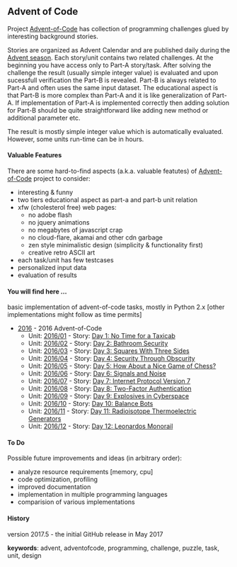 ## Advent of Code
 
Project [Advent-of-Code](http://adventofcode.com/ "Advent of Code Homepage") has collection of programming challenges glued by interesting background stories.

 Stories are organized as Advent Calendar and are published daily during the [Advent season](https://en.wikipedia.org/wiki/Advent). Each story/unit contains two related challenges.
 At the beginning you have access only to Part-A story/task. After solving the challenge the result (usually simple integer value) 
 is evaluated and upon sucessfull verification the Part-B is revealed. Part-B is always related to Part-A and often
 uses the same input dataset. The educational aspect is that Part-B is more complex than Part-A and it is like generalization of Part-A. 
 If implementation of Part-A is implemented correctly then adding solution for Part-B should be quite straightforward like adding new method or
 additional parameter etc.
 
 The result is mostly simple integer value which is automatically evaluated. However, some units run-time can be in hours. 
 
#### Valuable Features
There are some hard-to-find aspects (a.k.a. valuable featutes) of [Advent-of-Code](http://adventofcode.com/ "Advent of Code Homepage") 
project to consider:

  * interesting & funny
  * two tiers educational aspect as part-a and part-b unit relation
  * xfw (cholesterol free) web pages:
    * no adobe flash
    * no jquery animations
    * no megabytes of javascript crap
    * no cloud-flare, akamai and other cdn garbage
    * zen style minimalistic design (simplicity & functionality first)
    * creative retro ASCII art
  * each task/unit has few testcases
  * personalized input data
  * evaluation of results

#### You will find here ... 
basic implementation of advent-of-code tasks, mostly in Python 2.x [other implementations might follow as time permits] 

* [2016](2016/) - 2016 Advent-of-Code 
     * Unit: [2016/01](2016/01/) - Story: [ Day 1: No Time for a Taxicab ](http://adventofcode.com/2016/day/1)
     * Unit: [2016/02](2016/02/) - Story: [ Day 2: Bathroom Security ](http://adventofcode.com/2016/day/2)
     * Unit: [2016/03](2016/03/) - Story: [ Day 3: Squares With Three Sides ](http://adventofcode.com/2016/day/3)
     * Unit: [2016/04](2016/04/) - Story: [ Day 4: Security Through Obscurity ](http://adventofcode.com/2016/day/4)
     * Unit: [2016/05](2016/05/) - Story: [ Day 5: How About a Nice Game of Chess? ](http://adventofcode.com/2016/day/5)
     * Unit: [2016/06](2016/06/) - Story: [ Day 6: Signals and Noise ](http://adventofcode.com/2016/day/6)
     * Unit: [2016/07](2016/07/) - Story: [ Day 7: Internet Protocol Version 7 ](http://adventofcode.com/2016/day/7)
     * Unit: [2016/08](2016/08/) - Story: [ Day 8: Two-Factor Authentication ](http://adventofcode.com/2016/day/8)
     * Unit: [2016/09](2016/09/) - Story: [ Day 9: Explosives in Cyberspace ](http://adventofcode.com/2016/day/9)
     * Unit: [2016/10](2016/10/) - Story: [ Day 10: Balance Bots ](http://adventofcode.com/2016/day/10)
     * Unit: [2016/11](2016/11/) - Story: [ Day 11: Radioisotope Thermoelectric Generators ](http://adventofcode.com/2016/day/11)
     * Unit: [2016/12](2016/12/) - Story: [ Day 12: Leonardos Monorail ](http://adventofcode.com/2016/day/12)

#### To Do
Possible future improvements and ideas (in arbitrary order):
* analyze resource requirements [memory, cpu]
* code optimization, profiling
* improved documentation
* implementation in multiple programming languages
* comparision of various implementations

#### History
 version 2017.5 - the initial GitHub release in May 2017

**keywords**: advent, adventofcode, programming, challenge, puzzle, task, unit, design

